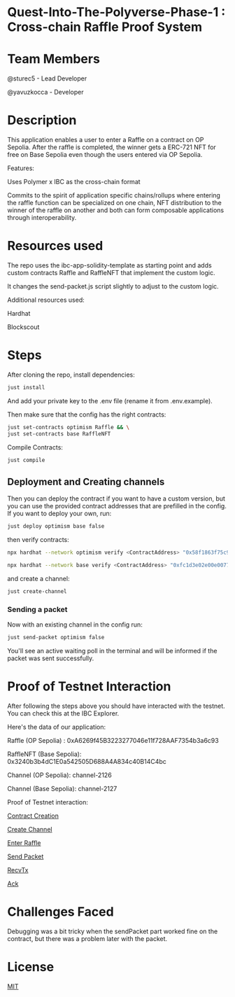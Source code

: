 #  Quest-Into-The-Polyverse-Phase-1 : Cross-chain Raffle Proof System



# Team Members
@sturec5 - Lead Developer 

@yavuzkocca - Developer

# Description

This application enables a user to enter a Raffle on a contract on OP Sepolia. After the raffle is completed, the winner gets a ERC-721 NFT for free on Base Sepolia even though the users entered via OP Sepolia.


Features:

Uses Polymer x IBC as the cross-chain format

Commits to the spirit of application specific chains/rollups where entering the raffle function can be specialized on one chain, NFT distribution to the winner of the raffle on another and both can form composable applications through interoperability.

# Resources used
The repo uses the ibc-app-solidity-template as starting point and adds custom contracts Raffle and RaffleNFT that implement the custom logic.

It changes the send-packet.js script slightly to adjust to the custom logic.

Additional resources used:

Hardhat

Blockscout

# Steps
After cloning the repo, install dependencies:
```bash
just install
```
And add your private key to the .env file (rename it from .env.example).

Then make sure that the config has the right contracts:

```bash
just set-contracts optimism Raffle && \
just set-contracts base RaffleNFT
```
Compile Contracts:
```bash
just compile
```

## Deployment and Creating channels

Then you can deploy the contract if you want to have a custom version, but you can use the provided contract addresses that are prefilled in the config. 
If you want to deploy your own, run:

```bash
just deploy optimism base false
```

then verify contracts:
```bash
npx hardhat --network optimism verify <ContractAddress> "0x58f1863f75c9db1c7266dc3d7b43832b58f35e83"
```

```bash
npx hardhat --network base verify <ContractAddress> "0xfc1d3e02e00e0077628e8cc9edb6812f95db05dc" "NFT URL"
```

and create a channel:

```bash
just create-channel
```

### Sending a packet

Now with an existing channel in the config  run:

```bash
just send-packet optimism false
```
You'll see an active waiting poll in the terminal and will be informed if the packet was sent successfully.

# Proof of Testnet Interaction

After following the steps above you should have interacted with the testnet. You can check this at the IBC Explorer.

Here's the data of our application:

Raffle (OP Sepolia) : 0xA6269f45B3223277046e11f728AAF7354b3a6c93

RaffleNFT (Base Sepolia): 0x3240b3b4dC1E0a542505D688A4A834c40B14C4bc

Channel (OP Sepolia): channel-2126

Channel (Base Sepolia): channel-2127

Proof of Testnet interaction:

[Contract Creation](https://optimism-sepolia.blockscout.com/tx/0x6f059a73e29f6607cf731220b40e455ab4d706aed2d89cee9e090136c4857ec3)

[Create Channel](https://optimism-sepolia.blockscout.com/tx/0x1ae6d167c5b2a49098fbc95ac6906d5b69cf21b70c1ce67bcee3fcff4e52a496)

[Enter Raffle](https://optimism-sepolia.blockscout.com/tx/0xaecba3161c3710bb10d66815b754c947194a7d5d98b262503bfe8b98208cbc91)

[Send Packet](https://optimism-sepolia.blockscout.com/tx/0x7bb7a5ef8d5b6b524ecc2c4bda47544bda1e5eac26fc5e02f0237f732ffcabe9)

[RecvTx](https://base-sepolia.blockscout.com/tx/0xb378dd4736ac72484af47c84ea217401bd3732202d50b74400475b5852f77acf)

[Ack](https://optimism-sepolia.blockscout.com/tx/0xca7721689c961973bdebfcff7625aaf1add07b7fb0d05bcc301c8d4ac646f6fd)

# Challenges Faced
Debugging was a bit tricky when the sendPacket part worked fine on the contract, but there was a problem later with the packet.


# License
 
[MIT](https://choosealicense.com/licenses/mit/)
